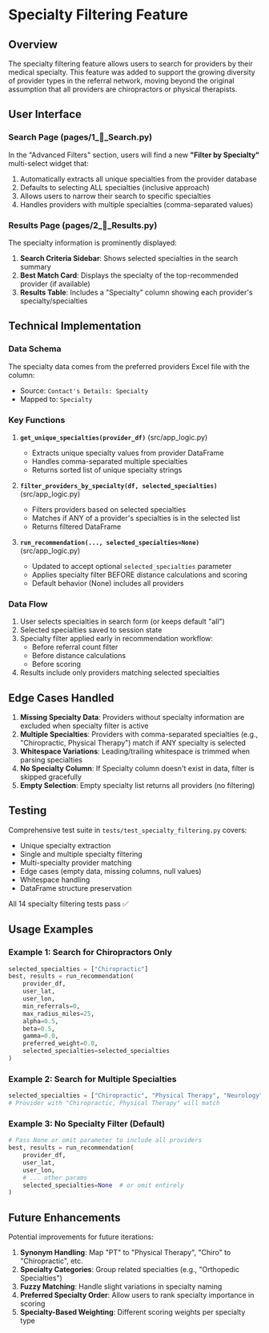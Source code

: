 # Specialty Filtering Feature

## Overview

The specialty filtering feature allows users to search for providers by their medical specialty. This feature was added to support the growing diversity of provider types in the referral network, moving beyond the original assumption that all providers are chiropractors or physical therapists.

## User Interface

### Search Page (pages/1_🔎_Search.py)

In the "Advanced Filters" section, users will find a new **"Filter by Specialty"** multi-select widget that:

1. Automatically extracts all unique specialties from the provider database
2. Defaults to selecting ALL specialties (inclusive approach)
3. Allows users to narrow their search to specific specialties
4. Handles providers with multiple specialties (comma-separated values)

### Results Page (pages/2_📄_Results.py)

The specialty information is prominently displayed:

1. **Search Criteria Sidebar**: Shows selected specialties in the search summary
2. **Best Match Card**: Displays the specialty of the top-recommended provider (if available)
3. **Results Table**: Includes a "Specialty" column showing each provider's specialty/specialties

## Technical Implementation

### Data Schema

The specialty data comes from the preferred providers Excel file with the column:
- Source: `Contact's Details: Specialty`
- Mapped to: `Specialty`

### Key Functions

1. **`get_unique_specialties(provider_df)`** (src/app_logic.py)
   - Extracts unique specialty values from provider DataFrame
   - Handles comma-separated multiple specialties
   - Returns sorted list of unique specialty strings

2. **`filter_providers_by_specialty(df, selected_specialties)`** (src/app_logic.py)
   - Filters providers based on selected specialties
   - Matches if ANY of a provider's specialties is in the selected list
   - Returns filtered DataFrame

3. **`run_recommendation(..., selected_specialties=None)`** (src/app_logic.py)
   - Updated to accept optional `selected_specialties` parameter
   - Applies specialty filter BEFORE distance calculations and scoring
   - Default behavior (None) includes all providers

### Data Flow

1. User selects specialties in search form (or keeps default "all")
2. Selected specialties saved to session state
3. Specialty filter applied early in recommendation workflow:
   - Before referral count filter
   - Before distance calculations
   - Before scoring
4. Results include only providers matching selected specialties

## Edge Cases Handled

1. **Missing Specialty Data**: Providers without specialty information are excluded when specialty filter is active
2. **Multiple Specialties**: Providers with comma-separated specialties (e.g., "Chiropractic, Physical Therapy") match if ANY specialty is selected
3. **Whitespace Variations**: Leading/trailing whitespace is trimmed when parsing specialties
4. **No Specialty Column**: If Specialty column doesn't exist in data, filter is skipped gracefully
5. **Empty Selection**: Empty specialty list returns all providers (no filtering)

## Testing

Comprehensive test suite in `tests/test_specialty_filtering.py` covers:
- Unique specialty extraction
- Single and multiple specialty filtering
- Multi-specialty provider matching
- Edge cases (empty data, missing columns, null values)
- Whitespace handling
- DataFrame structure preservation

All 14 specialty filtering tests pass ✅

## Usage Examples

### Example 1: Search for Chiropractors Only
```python
selected_specialties = ["Chiropractic"]
best, results = run_recommendation(
    provider_df, 
    user_lat, 
    user_lon,
    min_referrals=0,
    max_radius_miles=25,
    alpha=0.5,
    beta=0.5,
    gamma=0.0,
    preferred_weight=0.0,
    selected_specialties=selected_specialties
)
```

### Example 2: Search for Multiple Specialties
```python
selected_specialties = ["Chiropractic", "Physical Therapy", "Neurology"]
# Provider with "Chiropractic, Physical Therapy" will match
```

### Example 3: No Specialty Filter (Default)
```python
# Pass None or omit parameter to include all providers
best, results = run_recommendation(
    provider_df, 
    user_lat, 
    user_lon,
    # ... other params
    selected_specialties=None  # or omit entirely
)
```

## Future Enhancements

Potential improvements for future iterations:

1. **Synonym Handling**: Map "PT" to "Physical Therapy", "Chiro" to "Chiropractic", etc.
2. **Specialty Categories**: Group related specialties (e.g., "Orthopedic Specialties")
3. **Fuzzy Matching**: Handle slight variations in specialty naming
4. **Preferred Specialty Order**: Allow users to rank specialty importance in scoring
5. **Specialty-Based Weighting**: Different scoring weights per specialty type
